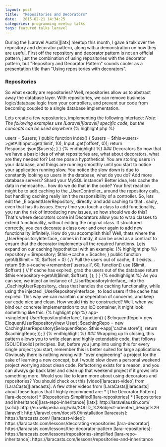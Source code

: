 ```yaml
---
layout: post
title:  "Repositories and Decorators"
date:   2015-02-21 14:34:25
categories: programming meetup talks
tags: featured talks laravel
---
```

During the [Laravel Austin][latx] meetup this month, I gave a talk over the repository and decorator pattern, along with a demonstration on how they are useful. First off the repository and decorator pattern is not an official pattern, just the combination of using repositories with the decorator pattern, but "Repository and Decorator Pattern" sounds cooler as a presentation title than "Using repositories with decorators".

### Repositories

So what exactly are repositories? Well, repositories allow us to abstract away the database layer. With repositories, we can remove business logic/database logic from your controllers, and prevent our code from becoming coupled to a single database implementation.

Lets create a few repositories, implementing the following interface:
_Note: The following examples use [Laravel][laravel] specific code, but the concepts can be used anywhere_
{% highlight php %}
<?php

interface UserRepositoryInterface {
    public function getAll($limit = 10, $offset = 0);
}
{% endhighlight %}

With this interface, you could create repositories that use Eloquent, Mongo, Redis, Text files... I think you get the point.
{% highlight php %}
<?php

class EloquentUserRepository implements UserRepositoryInterface {
    public function getAll($limit = 10, $offset = 0) {}
}

class MongoUserRepository implements UserRepositoryInterface {
    public function getAll($limit = 10, $offset = 0) {}   
}

class RedisUserRepository implements UserRepositoryInterface {
    public function getAll($limit = 10, $offset = 0) {}
}
{% endhighlight %}

Now instead of referencing Eloquent, or the repository directly, lets inject the interface instead. This way, it doesn't matter what implementation we use, as long as it is an instance of UserRepositoryInterface.
{% highlight php %}
<?php

class UserController extends Controller {
    public function __construct(UserRepositoryInterface $user)
    {
        $this->users = $users;
    }

    public function index()
    {
        $users = $this->users->getAll(Input::get('limit', 10), Input::get('offset', 0));

        return Response::json($users);
    }
}
{% endhighlight %}
### Decorators

So now that we have a basic idea of what repositories are, what about decorators, what are they needed for? Let me pose a hypothetical: You are storing users in your database, and things are running smoothly until you start to notice your application running slow. You notice the slow down is due to constantly looking up users in the database, what do you do? Add more database servers? Shard your MySQL instance? Better idea, lets cache the data in memcache... how do we do that in the code?
Your first reaction might be to add caching to the _UserController_ around the repository calls, but handling caching really isn't the responsibility of a controller. So, lets edit the _EloquentUserRepository_ directly, and add caching to that.. sadly, even that has its issues. Every time you touch a class to add functionality, you run the risk of introducing new issues, so how should we do this? That's where decorators come in!
Decorators allow you to wrap classes to extend functionality, without editing the original class. If structured correctly, you can decorate a class over and over again to add new functionality infinitely. How do you accomplish this? Well, thats where the _UserRepositoryInterface_ comes in handy, it can be used as a contract to ensure that the decorator implements all the required functions. Lets expand on our caching hypothetical with an example:
{% highlight php %}
<?php

class CachingUserRepository implements UserRepositoryInterface {
    public function __construct(UserRepositoryInterface $repository, Cache $cache) 
    {
        $this->repository = $repository;
        $this->cache = $cache;
    }

    public function getAll($limit = 10, $offset = 0) 
    {
        // Pull the users out of cache, if it exists...
        return $this->cache->remember('users.all', 60, function() use ($limit, $offset) {
            // If cache has expired, grab the users out of the database
            return $this->repository->getAll($limit, $offset);
        });
    }
}
{% endhighlight %}

As you can see, we inject an instance of _UserRepositoryInterface_ into the _CachingUserRepository_ class that handles the caching functionality, while using the injected _UserRepositoryInterface_ to load users if the cache has expired. This way we can maintain our seperation of concerns, and keep our code nice and clean. How would this be constructed? Well, when we bind our concrete implementation to our IoC container, it might look something like this:
{% highlight php %}
<?php

public function register()
{
    $this->app->singleton('UserRepositoryInterface', function() {
        $eloquentRepo = new EloquentUserRepository(new User);
        $cachingRepo = new CachingUserRepository($eloquentRepo, $this->app['cache.store']);

        return $cachingRepo;
    });
}

{% endhighlight %}

### Wrapping up

In closing, this pattern allows you to write clean and highly extendable code, that follows [SOLID][solid] principles. But, before you jump into using this for every single project you start, remember this is better suited for large applications. Obviously there is nothing wrong with "over engineering" a project for the sake of learning a new concept, but I would slow down a personal weekend project worrying about clean code. Refactoring exists for a reason, and you can always go back later and clean up that weekend project if it grows into something more.

Would you like to learn more about using decorators and repositories? You should check out this [video][laracast-video] from [LaraCasts][laracasts]. A few other videos from [LaraCasts][laracasts] about these topics that I highly recommend are:

* [The Decorator Pattern][lara-decorator]
* [Repositories Simplified][lara-repositories]
* [Repositories and Inheritance][lara-repo-inheritance]

[latx]:                  http://laravelaustin.com/
[solid]:                 http://en.wikipedia.org/wiki/SOLID_%28object-oriented_design%29
[laravel]:               http://laravel.com/docs/5.0/installation
[laracasts]:             https://laracasts.com/
[laracast-video]:        https://laracasts.com/lessons/decorating-repositories
[lara-decorator]:        https://laracasts.com/lessons/the-decorator-pattern
[lara-repositories]:     https://laracasts.com/lessons/repositories-simplified
[lara-repo-inheritance]: https://laracasts.com/lessons/repositories-and-inheritance